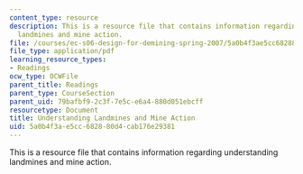 ```yaml
---
content_type: resource
description: This is a resource file that contains information regarding understanding
  landmines and mine action.
file: /courses/ec-s06-design-for-demining-spring-2007/5a0b4f3ae5cc682880d4cab176e29381_MITEC_S06S07_01understan.pdf
file_type: application/pdf
learning_resource_types:
- Readings
ocw_type: OCWFile
parent_title: Readings
parent_type: CourseSection
parent_uid: 79bafbf9-2c3f-7e5c-e6a4-880d051ebcff
resourcetype: Document
title: Understanding Landmines and Mine Action
uid: 5a0b4f3a-e5cc-6828-80d4-cab176e29381
---
```

This is a resource file that contains information regarding understanding landmines and mine action.

